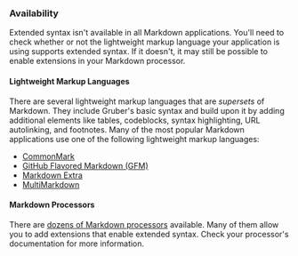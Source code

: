 ### Availability

Extended syntax isn't available in all Markdown applications. You'll need to check whether or not the lightweight markup language your application is using supports extended syntax. If it doesn't, it may still be possible to enable extensions in your Markdown processor.

#### Lightweight Markup Languages

There are several lightweight markup languages that are *supersets* of Markdown. They include Gruber's basic syntax and build upon it by adding additional elements like tables, codeblocks, syntax highlighting, URL autolinking, and footnotes. Many of the most popular Markdown applications use one of the following lightweight markup languages:

- [CommonMark](http://commonmark.org)
- [GitHub Flavored Markdown (GFM)](https://help.github.com/articles/working-with-advanced-formatting/)
- [Markdown Extra](https://michelf.ca/projects/php-markdown/extra/)
- [MultiMarkdown](http://fletcherpenney.net/multimarkdown/)

#### Markdown Processors

There are [dozens of Markdown processors](https://github.com/markdown/markdown.github.com/wiki/Implementations) available. Many of them allow you to add extensions that enable extended syntax. Check your processor's documentation for more information.
